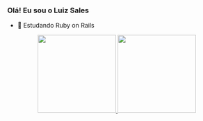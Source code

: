 ### Olá! Eu sou o Luiz Sales

- 🌱 Estudando Ruby on Rails

<div align="center">
  <a href="https://github.com/LuizSaless">
  <img height="180em" src="https://github-readme-stats.vercel.app/api?
  <username=luizsaless&show_icons=true&theme=black&include_all_commits=true&count_private=true"/>
  <img height="180em" src="https://github-readme-stats.vercel.app/api/top-langs/?username=luizsaless&layout=compact&langs_count=7&theme=black"/>
</div>
